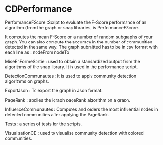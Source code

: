 # CDPerformance

PerformanceFScore :Script to evaluate the F-Score performance of an algorithm (from the graph or snap libraries) is PerformanceFScore.

It computes the mean F-Score on a number of random subgraphs of your graph. You can also compute the accuracy in the number of communities detected in the same way.
The graph submitted has to be in csv format with each line as : nodeFrom nodeTo

MiseEnFormeSortie : used to obtain a standardized output from the algorithms of the snap library. It is used in the performance script.

DetectionCommunautes : It is used to apply community detection algorithms on graphs.

ExportJson : To export the graph in Json format.

PageRank : applies the igraph pageRank algorithm on a graph.

InfluenceCommunautes : Computes and orders the most influential nodes in detected communities after applying the PageRank. 

Tests : a series of tests for the scripts.

VisualisationCD : used to visualise community detection with colored communities.




